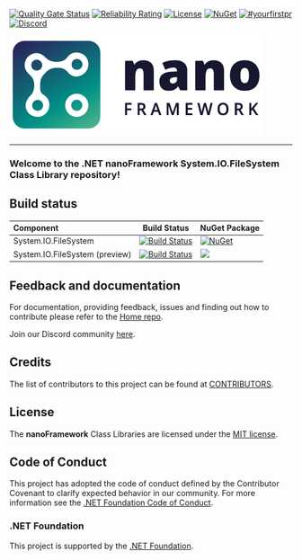[![Quality Gate Status](https://sonarcloud.io/api/project_badges/measure?project=nanoframework_lib-System.IO.FileSystem&metric=alert_status)](https://sonarcloud.io/dashboard?id=nanoframework_lib-System.IO.FileSystem) [![Reliability Rating](https://sonarcloud.io/api/project_badges/measure?project=nanoframework_lib-System.IO.FileSystem&metric=reliability_rating)](https://sonarcloud.io/dashboard?id=nanoframework_lib-System.IO.FileSystem) [![License](https://img.shields.io/badge/License-MIT-blue.svg)](LICENSE) [![NuGet](https://img.shields.io/nuget/dt/nanoFramework.System.IO.FileSystem.svg?label=NuGet&style=flat&logo=nuget)](https://www.nuget.org/packages/nanoFramework.System.IO.FileSystem/) [![#yourfirstpr](https://img.shields.io/badge/first--timers--only-friendly-blue.svg)](https://github.com/nanoframework/Home/blob/master/CONTRIBUTING.md) [![Discord](https://img.shields.io/discord/478725473862549535.svg?logo=discord&logoColor=white&label=Discord&color=7289DA)](https://discord.gg/gCyBu8T)

![nanoFramework logo](https://github.com/nanoframework/Home/blob/master/resources/logo/nanoFramework-repo-logo.png)

-----

### Welcome to the .NET **nanoFramework** System.IO.FileSystem Class Library repository!

## Build status

| Component | Build Status | NuGet Package |
|:-|---|---|
| System.IO.FileSystem | [![Build Status](https://dev.azure.com/nanoframework/System.IO.FileSystem/_apis/build/status/nanoframework.lib-System.IO.FileSystem?branchName=develop)](https://dev.azure.com/nanoframework/System.IO.FileSystem/_build/latest?definitionId=6?branchName=master) | [![NuGet](https://img.shields.io/nuget/v/nanoFramework.System.IO.FileSystem.svg?label=NuGet&style=flat&logo=nuget)](https://www.nuget.org/packages/nanoFramework.System.IO.FileSystem/)  |
| System.IO.FileSystem (preview) | [![Build Status](https://dev.azure.com/nanoframework/System.IO.FileSystem/_apis/build/status/nanoframework.lib-System.IO.FileSystem?branchName=develop)](https://dev.azure.com/nanoframework/System.IO.FileSystem/_build/latest?definitionId=6?branchName=develop) | [![](https://badgen.net/badge/NuGet/preview/D7B023?icon=https://simpleicons.now.sh/azuredevops/fff)](https://dev.azure.com/nanoframework/feed/_packaging?_a=package&feed=sandbox&package=nanoFramework.System.IO.FileSystem&protocolType=NuGet&view=overview) |

## Feedback and documentation

For documentation, providing feedback, issues and finding out how to contribute please refer to the [Home repo](https://github.com/nanoframework/Home).

Join our Discord community [here](https://discord.gg/gCyBu8T).

## Credits

The list of contributors to this project can be found at [CONTRIBUTORS](https://github.com/nanoframework/Home/blob/master/CONTRIBUTORS.md).

## License

The **nanoFramework** Class Libraries are licensed under the [MIT license](LICENSE.md).

## Code of Conduct

This project has adopted the code of conduct defined by the Contributor Covenant to clarify expected behavior in our community.
For more information see the [.NET Foundation Code of Conduct](https://dotnetfoundation.org/code-of-conduct).

### .NET Foundation

This project is supported by the [.NET Foundation](https://dotnetfoundation.org).
